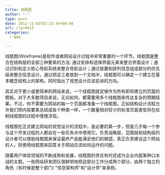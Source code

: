 ```yaml
---
title: 线框图
author: "-"
type: post
date: 2012-11-03T02:25:54+00:00
url: /?p=4613
categories:
  - Web

---
```

线框图(Wireframe)是软件或者网站设计过程中非常重要的一个环节。线框图是整合在结构层的全部三种要素的方法: 通过安排和选择界面元素来整合界面设计；通过识别和定义核心导航系统来整合导航设计；通过放置和排列信息组成部分的优先级来整合信息设计。通过把这三者放到一个文档中，线框图可以确定一个建立在基本概念结构上的架构，同时指出了视觉设计应该前进的方向。


其实对于更小或更简单的网站来说，一个线框图就足够作为所有即将建立的页面的模板。对于大多数项目来说，无论如何，都需要用多个线框图来传达复杂的预期结果。不过，你不需要为网站的每一个页面都准备一个线框图。正如结构设计流程允许我们把内容要素总结成各个种类一样，一个数量相对较少的标准页面类型将在绘制线框图的过程中慢慢浮现。


线框图在正式建立网站的视觉设计的流程中，是必要的第一步，但是几乎每一个参与这个开发过程的人都会在一些任务点中使用它。负责战略层、范围层和结构层的设计者可以借助线框图来保证最终产品能满足他们的期望。真正负责建设这个网站的人，则使用线框图来回答关于网站应该如何运作的问题。


随着用户体验领域的不断成熟和发展，线框图的责任有时还成为企业内部某种口水战的主题。一些网站研发团队很鲜明地把这部分工作分成两个部分，由两个独立的角色（有时候是整个部门) "信息架构师"和"设计师"来承担。